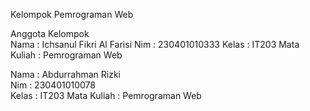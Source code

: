 Kelompok Pemrograman Web
  
  Anggota Kelompok  
  Nama : Ichsanul Fikri Al Farisi 
  Nim : 230401010333
  Kelas : IT203
  Mata Kuliah : Pemrograman Web

  Nama : Abdurrahman Rizki  
  Nim  : 230401010078  
  Kelas : IT203
  Mata Kuliah : Pemrograman Web
